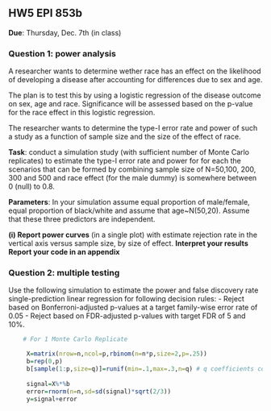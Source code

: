 ## HW5 EPI 853b

**Due**: Thursday, Dec. 7th (in class)


### Question 1: power analysis


A researcher wants to determine wether race has an effect on the likelihood of
developing a disease after accounting for differences due to sex and age.

The plan is to test this by using a logistic regression of the disease outcome on sex, age and race. Significance will be assessed
based on the p-value for the race effect in this logistic regression.

The researcher wants to determine the type-I error rate and power of such a study as a function
of sample size and the size of the effect of race.


**Task**: conduct a simulation study (with sufficient number of Monte Carlo replicates) to estimate
the type-I error rate and power for  for each the scenarios that can be formed by
combining sample size of N=50,100, 200, 300 and 500 and race effect (for the male dummy) is somewhere
between 0 (null) to 0.8.


**Parameters**: In your simulation assume equal proportion of male/female, equal proportion of black/white
and assume that age~N(50,20). Assume that these three predictors are independent.

**(i) Report power curves** (in a single plot) with estimate rejection rate in the vertical axis versus sample size, by size of effect.
**Interpret your results**
**Report your code in an appendix**



### Question 2: multiple testing

Use the following simulation to estimate the power and false discovery rate single-prediction linear regression for
following decision rules:
	- Reject based on Bonferroni-adjusted p-values at a target family-wise error rate of 0.05
	- Reject based on FDR-adjusted p-values with target FDR of 5 and 10%.


```r
	# For 1 Monte Carlo Replicate

     X=matrix(nrow=n,ncol=p,rbinom(n=n*p,size=2,p=.25))
	 b=rep(0,p)
	 b[sample(1:p,size=q)]=runif(min=.1,max=.3,n=q) # q coefficients come from Ha, the rest from H0
		
	 signal=X%*%b
	 error=rnorm(n=n,sd=sd(signal)*sqrt(2/3))
	 y=signal+error

```
